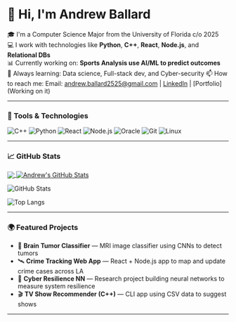 # 👋 Hi, I'm Andrew Ballard

🎓 I'm a Computer Science Major from the University of Florida c/o 2025  
💻 I work with technologies like **Python**, **C++**, **React**, **Node.js**, and **Relational DBs**  
📊 Currently working on: **Sports Analysis use AI/ML to predict outcomes**   
🌱 Always learning: Data science, Full-stack dev, and Cyber-security
📫 How to reach me: Email: andrew.ballard2525@gmail.com | [LinkedIn](https://www.linkedin.com/in/andrew-cody-ballard/) | [Portfolio](Working on it)

---

### 🔧 Tools & Technologies

![C++](https://img.shields.io/badge/C%2B%2B-00599C?style=flat&logo=c%2B%2B&logoColor=white)
![Python](https://img.shields.io/badge/Python-3776AB?style=flat&logo=python&logoColor=white)
![React](https://img.shields.io/badge/React-61DAFB?style=flat&logo=react&logoColor=white)
![Node.js](https://img.shields.io/badge/Node.js-339933?style=flat&logo=nodedotjs&logoColor=white)
![Oracle](https://img.shields.io/badge/Oracle-F80000?style=flat&logo=oracle&logoColor=white)
![Git](https://img.shields.io/badge/Git-F05032?style=flat&logo=git&logoColor=white)
![Linux](https://img.shields.io/badge/Linux-FCC624?style=flat&logo=linux&logoColor=black)

---

### 📈 GitHub Stats

<a href="https://github.com/andrewb2011/andrewb2011">
  <img align="center" src="https://github-readme-stats.vercel.app/api/top-langs/?username=andrewb2011&hide=java,html,jupyter%20notebook,tex&title_color=ffffff&text_color=c9cacc&icon_color=2bbc8a&bg_color=1d1f21&langs_count=5" />
</a>
<a href="https://github.com/andrewb2011/andrewb2011">
  <img align="center" src="https://github-readme-stats.vercel.app/api?username=andrewb2011&show_icons=true&line_height=27&count_private=true&title_color=ffffff&text_color=c9cacc&icon_color=2bbc8a&bg_color=1d1f21" alt="Andrew's GitHub Stats" />
</a>


![GitHub Stats](https://github-readme-stats.vercel.app/api?username=andrewballard&show_icons=true&count_private=true&hide=prs&include_all_commits=true)

![Top Langs](https://github-readme-stats.vercel.app/api/top-langs/?username=andrewb2011&layout=compact)

---

### 🌍 Featured Projects

- 🔬 **Brain Tumor Classifier** — MRI image classifier using CNNs to detect tumors  
- 🛰️ **Crime Tracking Web App** — React + Node.js app to map and update crime cases across LA  
- 🧪 **Cyber Resilience NN** — Research project building neural networks to measure system resilience  
- 🎬 **TV Show Recommender (C++)** — CLI app using CSV data to suggest shows

---

<!--
**andrewb2011/andrewb2011** is a ✨ _special_ ✨ repository because its `README.md` (this file) appears on your GitHub profile.

Here are some ideas to get you started:

- 🔭 I’m currently working on ...
- 🌱 I’m currently learning ...
- 👯 I’m looking to collaborate on ...
- 🤔 I’m looking for help with ...
- 💬 Ask me about ...
- 📫 How to reach me: ...
- 😄 Pronouns: ...
- ⚡ Fun fact: ...
-->
